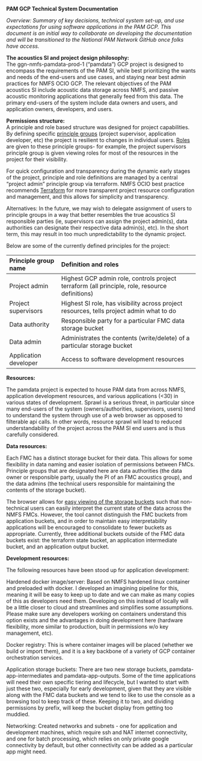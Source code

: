 **PAM GCP Technical System Documentation**

*Overview: Summary of key decisions, technical system set-up, and use expectations for using software applications in the PAM GCP. This document is an initial way to collaborate on developing the documentation and will be transitioned to the National PAM Network GitHub once folks have access.* 

**The acoustics SI and project design philosophy:**  
The ggn-nmfs-pamdata-prod-1 (“pamdata”) GCP project is designed to encompass the requirements of the PAM SI, while best prioritizing the wants and needs of the end-users and use cases, and staying near best admin practices for NMFS OCIO GCP. The relevant objectives of the PAM acoustics SI include acoustic data storage across NMFS, and passive acoustic monitoring applications that generally feed from this data. The primary end-users of the system include data owners and users, and application owners, developers, and users. 

**Permissions structure:**  
A principle and role based structure was designed for project capabilities. By defining specific [principle groups](https://source.cloud.google.com/ggn-nmfs-pamdata-prod-1/tf-repo-pamdata/+/master:principles.tf) (project supervisor, application developer, etc) the project is resilient to changes in individual users. [Roles](https://source.cloud.google.com/ggn-nmfs-pamdata-prod-1/tf-repo-pamdata/+/master:roles.tf) are given to these principle groups- for example, the project supervisors principle group is given viewing roles for most of the resources in the project for their visibility.  

For quick configuration and transparency during the dynamic early stages of the project, principle and role definitions are managed by a central “project admin” principle group via terraform. NMFS OCIO best practice recommends [Terraform](https://docs.google.com/document/d/1SPbbIz2hN4Gh236C7uAwGjzk-2AnpTPECJLsHB1RMPM/edit#heading=h.urcjjnawq27j) for more transparent project resource configuration and management, and this allows for simplicity and transparency. 

Alternatives: In the future, we may wish to delegate assignment of users to principle groups in a way that better resembles the true acoustics SI responsible parties (ie, supervisors can assign the project admin(s), data authorities can designate their respective data admin(s), etc). In the short term, this may result in too much unpredictability to the dynamic project. 

Below are some of the currently defined principles for the project: 

| Principle group name | Definition and roles |
| :---- | :---- |
| Project admin | Highest GCP admin role, controls project terraform (all principle, role, resource definitions) |
| Project supervisors | Highest SI role, has visibility across project resources, tells project admin what to do |
| Data authority | Responsible party for a particular FMC data storage bucket |
| Data admin | Administrates the contents (write/delete) of a particular storage bucket |
| Application developer | Access to software development resources |

**Resources:**

The pamdata project is expected to house PAM data from across NMFS, application development resources, and various applications (\<30) in various states of development. Sprawl is a serious threat, in particular since many end-users of the system (owners/authorities, supervisors, users) tend to understand the system through use of a web browser as opposed to filterable api calls. In other words, resource sprawl will lead to reduced understandability of the project across the PAM SI end users and is thus carefully considered. 

**Data resources:** 

Each FMC has a distinct storage bucket for their data. This allows for some flexibility in data naming and easier isolation of permissions between FMCs. Principle groups that are designated here are data authorities (the data owner or responsible party, usually the PI of an FMC acoustics group), and the data admins (the technical users responsible for maintaining the contents of the storage bucket).

The browser allows for [easy viewing of the storage buckets](https://console.cloud.google.com/storage/browser?project=ggn-nmfs-pamdata-prod-1) such that non-technical users can easily interpret the current state of the data across the NMFS FMCs. However, the tool cannot distinguish the FMC buckets from application buckets, and in order to maintain easy interpretability applications will be encouraged to consolidate to fewer buckets as appropriate. Currently, three additional buckets outside of the FMC data buckets exist: the terraform state bucket, an application intermediate bucket, and an application output bucket.  

**Development resources:** 

The following resources have been stood up for application development: 

Hardened docker image/server: Based on NMFS hardened linux container and preloaded with docker. I developed an imagining pipeline for this, meaning it will be easy to keep up to date and we can make as many copies of this as developers need them. Developing on this instead of locally will be a little closer to cloud and streamlines and simplifies some assumptions. Please make sure any developers working on containers understand this option exists and the advantages in doing development here (hardware flexibility, more similar to production, built in permissions w/o key management, etc). 

Docker registry: This is where container images will be placed (whether we build or import them), and it is a key backbone of a variety of GCP container orchestration services. 

Application storage buckets: There are two new storage buckets, pamdata-app-intermediates and pamdata-app-outputs. Some of the time applications will need their own specific tiering and lifecycle, but I wanted to start with just these two, especially for early development, given that they are visible along with the FMC data buckets and we tend to like to use the console as a browsing tool to keep track of these. Keeping it to two, and dividing permissions by prefix, will keep the bucket display from getting too muddied. 

Networking: Created networks and subnets \- one for application and development machines, which require ssh and NAT internet connectivity, and one for batch processing, which relies on only private google connectivity by default, but other connectivity can be added as a particular app might need. 


